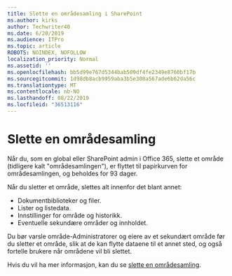 ```yaml
---
title: Slette en områdesamling i SharePoint
ms.author: kirks
author: Techwriter40
ms.date: 6/20/2019
ms.audience: ITPro
ms.topic: article
ROBOTS: NOINDEX, NOFOLLOW
localization_priority: Normal
ms.assetid: ''
ms.openlocfilehash: bb5d99e767d5344bab509df4fe2349e8760bf17b
ms.sourcegitcommit: 1d98db8acb9959aba3b5e308a567ade6b62da56c
ms.translationtype: MT
ms.contentlocale: nb-NO
ms.lasthandoff: 08/22/2019
ms.locfileid: "36513116"
---
```

# <a name="delete-a-site-collection"></a>Slette en områdesamling

Når du, som en global eller SharePoint admin i Office 365, slette et område (tidligere kalt "områdesamlingen"), er flyttet til papirkurven for områdesamlingen, og beholdes for 93 dager. 

Når du sletter et område, slettes alt innenfor det blant annet:

- Dokumentbiblioteker og filer.
- Lister og listedata.
- Innstillinger for område og historikk.
- Eventuelle sekundære områder og innholdet.

Du bør varsle område-Administratorer og eiere av et sekundært område før du sletter et område, slik at de kan flytte dataene til et annet sted, og også fortelle brukere når områdene vil bli slettet. 

Hvis du vil ha mer informasjon, kan du se [slette en områdesamling](https://docs.microsoft.com/sharepoint/delete-site-collection). 